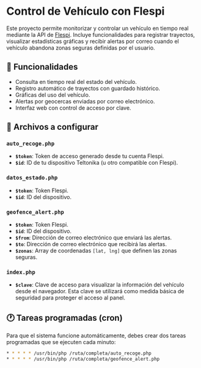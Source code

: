 # Control de Vehículo con Flespi

Este proyecto permite monitorizar y controlar un vehículo en tiempo real mediante la API de [Flespi](https://flespi.com/). Incluye funcionalidades para registrar trayectos, visualizar estadísticas gráficas y recibir alertas por correo cuando el vehículo abandona zonas seguras definidas por el usuario.

## 🔧 Funcionalidades

- Consulta en tiempo real del estado del vehículo.
- Registro automático de trayectos con guardado histórico.
- Gráficas del uso del vehículo.
- Alertas por geocercas enviadas por correo electrónico.
- Interfaz web con control de acceso por clave.

## 🚀 Archivos a configurar

### `auto_recoge.php`
- **`$token`**: Token de acceso generado desde tu cuenta Flespi.
- **`$id`**: ID de tu dispositivo Teltonika (u otro compatible con Flespi).

### `datos_estado.php`
- **`$token`**: Token Flespi.
- **`$id`**: ID del dispositivo.

### `geofence_alert.php`
- **`$token`**: Token Flespi.
- **`$id`**: ID del dispositivo.
- **`$from`**: Dirección de correo electrónico que enviará las alertas.
- **`$to`**: Dirección de correo electrónico que recibirá las alertas.
- **`$zonas`**: Array de coordenadas `[lat, lng]` que definen las zonas seguras.

### `index.php`
- **`$clave`**: Clave de acceso para visualizar la información del vehículo desde el navegador. Esta clave se utilizará como medida básica de seguridad para proteger el acceso al panel.

## 🕐 Tareas programadas (cron)

Para que el sistema funcione automáticamente, debes crear dos tareas programadas que se ejecuten cada minuto:

```bash
* * * * * /usr/bin/php /ruta/completa/auto_recoge.php
* * * * * /usr/bin/php /ruta/completa/geofence_alert.php
